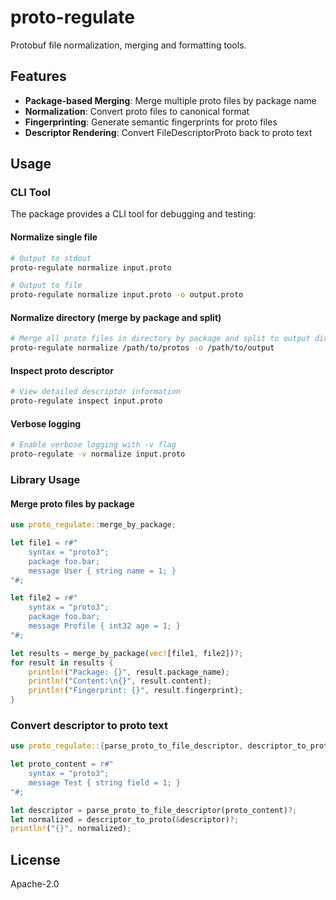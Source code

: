 # proto-regulate

Protobuf file normalization, merging and formatting tools.

## Features

- **Package-based Merging**: Merge multiple proto files by package name
- **Normalization**: Convert proto files to canonical format
- **Fingerprinting**: Generate semantic fingerprints for proto files
- **Descriptor Rendering**: Convert FileDescriptorProto back to proto text

## Usage

### CLI Tool

The package provides a CLI tool for debugging and testing:

#### Normalize single file

```bash
# Output to stdout
proto-regulate normalize input.proto

# Output to file
proto-regulate normalize input.proto -o output.proto
```

#### Normalize directory (merge by package and split)

```bash
# Merge all proto files in directory by package and split to output directory
proto-regulate normalize /path/to/protos -o /path/to/output
```

#### Inspect proto descriptor

```bash
# View detailed descriptor information
proto-regulate inspect input.proto
```

#### Verbose logging

```bash
# Enable verbose logging with -v flag
proto-regulate -v normalize input.proto
```

### Library Usage

#### Merge proto files by package

```rust
use proto_regulate::merge_by_package;

let file1 = r#"
    syntax = "proto3";
    package foo.bar;
    message User { string name = 1; }
"#;

let file2 = r#"
    syntax = "proto3";
    package foo.bar;
    message Profile { int32 age = 1; }
"#;

let results = merge_by_package(vec![file1, file2])?;
for result in results {
    println!("Package: {}", result.package_name);
    println!("Content:\n{}", result.content);
    println!("Fingerprint: {}", result.fingerprint);
}
```

### Convert descriptor to proto text

```rust
use proto_regulate::{parse_proto_to_file_descriptor, descriptor_to_proto};

let proto_content = r#"
    syntax = "proto3";
    message Test { string field = 1; }
"#;

let descriptor = parse_proto_to_file_descriptor(proto_content)?;
let normalized = descriptor_to_proto(&descriptor)?;
println!("{}", normalized);
```

## License

Apache-2.0
